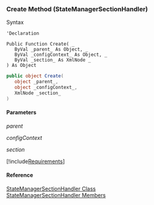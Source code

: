 ﻿### Create Method (StateManagerSectionHandler)

Syntax

```vbnet
'Declaration

Public Function Create( _
   ByVal _parent_ As Object, _
   ByVal _configContext_ As Object, _
   ByVal _section_ As XmlNode _
) As Object
```

```csharp
public object Create( 
   object _parent_,
   object _configContext_,
   XmlNode _section_
)
```

#### Parameters

_parent_

_configContext_

_section_

[!include[Requirements](../partials/requirements.md)]

#### Reference

[StateManagerSectionHandler Class](FChoice.Common~FChoice.Common.State.StateManagerSectionHandler.md)  
[StateManagerSectionHandler Members](FChoice.Common~FChoice.Common.State.StateManagerSectionHandler_members.md)